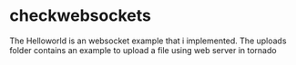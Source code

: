 # checkwebsockets
The Helloworld is an websocket example that i implemented. The uploads folder contains an example to upload a file using web server in tornado

